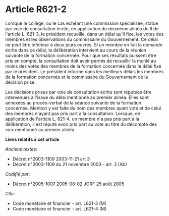 # Article R621-2

Lorsque le collège, ou le cas échéant une commission spécialisée, statue par voie de consultation écrite, en application du
deuxième alinéa du II de l'article L. 621-3, le président recueille, dans un délai qu'il fixe, les votes des membres et les
observations du commissaire du Gouvernement. Ce délai ne peut être inférieur à deux jours ouvrés. Si un membre en fait la
demande écrite dans ce délai, la délibération intervient au cours de la réunion suivante de la formation concernée. Pour que
ses résultats puissent être pris en compte, la consultation doit avoir permis de recueillir la moitié au moins des votes des
membres de la formation concernée dans le délai fixé par le président. Le président informe dans les meilleurs délais les
membres de la formation concernée et le commissaire du Gouvernement de la décision prise.

Les décisions prises par voie de consultation écrite sont réputées être intervenues à l'issue du délai mentionné au premier
alinéa. Elles sont annexées au procès-verbal de la séance suivante de la formation concernée. Mention y est faite du nom des
membres ayant voté et de celui des membres n'ayant pas pris part à la consultation. Lorsque, en application de l'article L.
621-4, un membre n'a pas pris part à la délibération, il est réputé avoir pris part au vote au titre du décompte des voix
mentionné au premier alinéa.

**Liens relatifs à cet article**

_Anciens textes_:

  - Décret n°2003-1109 2003-11-21 art 3
  - Décret n°2003-1109 du 21 novembre 2003 - art. 3 (Ab)

_Codifié par_:

  - Décret n°2005-1007 2005-08-02 JORF 25 août 2005

_Cite_:

  - Code monétaire et financier - art. L621-3 (M)
  - Code monétaire et financier - art. L621-4 (M)
